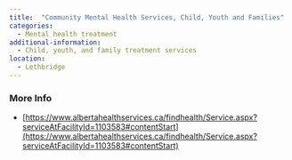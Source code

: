 ```yaml
---
title:  "Community Mental Health Services, Child, Youth and Families"
categories: 
  - Mental health treatment
additional-information:
  - Child, youth, and family treatment services
location:
  - Lethbridge
---
```


### More Info
- [https://www.albertahealthservices.ca/findhealth/Service.aspx?serviceAtFacilityId=1103583#contentStart](https://www.albertahealthservices.ca/findhealth/Service.aspx?serviceAtFacilityId=1103583#contentStart)